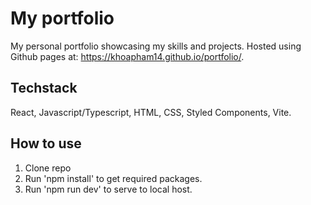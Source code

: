 # My portfolio

My personal portfolio showcasing my skills and projects. Hosted using Github pages at: https://khoapham14.github.io/portfolio/.

## Techstack
React, Javascript/Typescript, HTML, CSS, Styled Components, Vite.

## How to use
1. Clone repo
2. Run 'npm install' to get required packages.
3. Run 'npm run dev' to serve to local host.
